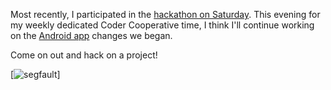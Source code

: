 

Most recently, I participated in the [hackathon on Saturday](http://dhmncivichacks.blogspot.com/2015/10/civic-hacking-meetup-this-saturday-oct.html).  This evening for my weekly dedicated Coder Cooperative time,  I think I'll continue working on the [Android app](https://github.com/dhmncivichacks/isitrecyclingweek) changes we began.

Come on out and hack on a project!

[![segfault](http://imgs.xkcd.com/comics/compiler_complaint.png)]
